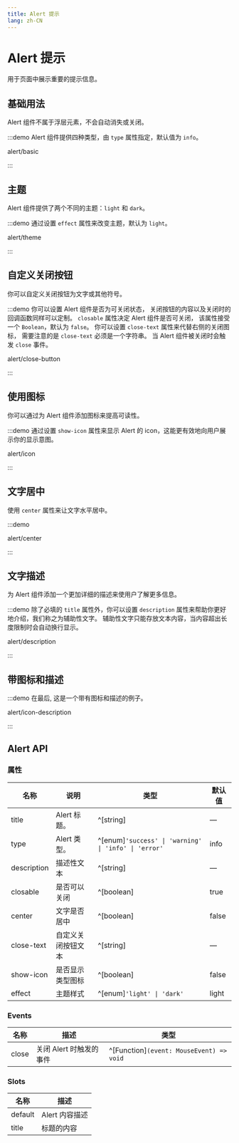 ```yaml
---
title: Alert 提示
lang: zh-CN
---
```


# Alert 提示

用于页面中展示重要的提示信息。

## 基础用法

Alert 组件不属于浮层元素，不会自动消失或关闭。

:::demo Alert 组件提供四种类型，由 `type` 属性指定，默认值为 `info`。

alert/basic

:::

## 主题

Alert 组件提供了两个不同的主题：`light` 和 `dark`。

:::demo 通过设置 `effect` 属性来改变主题，默认为 `light`。

alert/theme

:::

## 自定义关闭按钮

你可以自定义关闭按钮为文字或其他符号。

:::demo 你可以设置 Alert 组件是否为可关闭状态， 关闭按钮的内容以及关闭时的回调函数同样可以定制。 `closable` 属性决定 Alert 组件是否可关闭， 该属性接受一个 `Boolean`，默认为 `false`。 你可以设置 `close-text` 属性来代替右侧的关闭图标， 需要注意的是 `close-text` 必须是一个字符串。 当 Alert 组件被关闭时会触发 `close` 事件。

alert/close-button

:::

## 使用图标

你可以通过为 Alert 组件添加图标来提高可读性。

:::demo 通过设置 `show-icon` 属性来显示 Alert 的 icon，这能更有效地向用户展示你的显示意图。

alert/icon

:::

## 文字居中

使用 `center` 属性来让文字水平居中。

:::demo

alert/center

:::

## 文字描述

为 Alert 组件添加一个更加详细的描述来使用户了解更多信息。

:::demo 除了必填的 `title` 属性外，你可以设置 `description` 属性来帮助你更好地介绍，我们称之为辅助性文字。 辅助性文字只能存放文本内容，当内容超出长度限制时会自动换行显示。

alert/description

:::

## 带图标和描述

:::demo 在最后, 这是一个带有图标和描述的例子。

alert/icon-description

:::

## Alert API

### 属性

| 名称          | 说明        | 类型                                                      | 默认值   |
| ----------- | --------- | ------------------------------------------------------- | ----- |
| title       | Alert 标题。 | ^[string]                                               | —     |
| type        | Alert 类型。 | ^[enum]`'success' \| 'warning' \| 'info' \| 'error'` | info  |
| description | 描述性文本     | ^[string]                                               | —     |
| closable    | 是否可以关闭    | ^[boolean]                                              | true  |
| center      | 文字是否居中    | ^[boolean]                                              | false |
| close-text  | 自定义关闭按钮文本 | ^[string]                                               | —     |
| show-icon   | 是否显示类型图标  | ^[boolean]                                              | false |
| effect      | 主题样式      | ^[enum]`'light' \| 'dark'`                             | light |

### Events

| 名称    | 描述              | 类型                                          |
| ----- | --------------- | ------------------------------------------- |
| close | 关闭 Alert 时触发的事件 | ^[Function]`(event: MouseEvent) => void` |

### Slots

| 名称      | 描述         |
| ------- | ---------- |
| default | Alert 内容描述 |
| title   | 标题的内容      |
